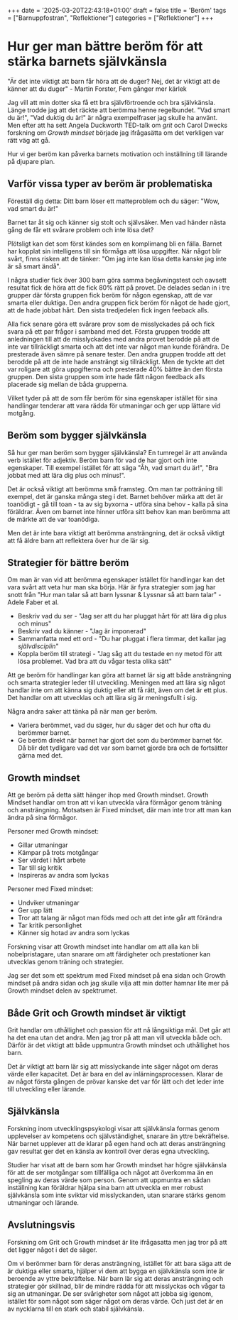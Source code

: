 +++
date = '2025-03-20T22:43:18+01:00'
draft = false
title = 'Beröm'
tags = ["Barnuppfostran", "Reflektioner"]
categories = ["Reflektioner"]
+++

# Hur ger man bättre beröm för att stärka barnets självkänsla
"Är det inte viktigt att barn får höra att de duger? Nej, det är viktigt att de känner att du duger" - Martin Forster, Fem gånger mer kärlek

Jag vill att min dotter ska få ett bra självförtroende och bra självkänsla. Länge trodde jag att det räckte att berömma henne regelbundet. "Vad smart du är!", "Vad duktig du är!" är några exempelfraser jag skulle ha använt. Men efter att ha sett Angela Duckworth TED-talk om *grit* och Carol Dwecks forskning om *Growth mindset* började jag ifrågasätta om det verkligen var rätt väg att gå.

Hur vi ger beröm kan påverka barnets motivation och inställning till lärande på djupare plan.

## Varför vissa typer av beröm är problematiska
Föreställ dig detta:
Ditt barn löser ett matteproblem och du säger:
"Wow, vad smart du är!"

Barnet tar åt sig och känner sig stolt och självsäker. Men vad händer nästa gång de får ett svårare problem och inte lösa det?

Plötsligt kan det som först kändes som en komplimang bli en fälla. Barnet har kopplat sin intelligens till sin förmåga att lösa uppgifter. När något blir svårt, finns risken att de tänker:
"Om jag inte kan lösa detta kanske jag inte är så smart ändå".

I några studier fick över 300 barn göra samma begåvningstest och oavsett resultat fick de höra att de fick 80% rätt på provet. De delades sedan in i tre grupper där första gruppen fick beröm för någon egenskap, att de var smarta eller duktiga. Den andra gruppen fick beröm för något de hade gjort, att de hade jobbat hårt. Den sista tredjedelen fick ingen feeback alls.

Alla fick senare göra ett svårare prov som de misslyckades på och fick svara på ett par frågor i samband med det. Första gruppen trodde att anledningen till att de misslyckades med andra provet berodde på att de inte var tillräckligt smarta och att det inte var något man kunde förändra. De presterade även sämre på senare tester. Den andra gruppen trodde att det berodde på att de inte hade ansträngt sig tillräckligt. Men de tyckte att det var roligare att göra uppgifterna och presterade 40% bättre än den första gruppen. Den sista gruppen som inte hade fått någon feedback alls placerade sig mellan de båda grupperna.

Vilket tyder på att de som får beröm för sina egenskaper istället för sina handlingar tenderar att vara rädda för utmaningar och ger upp lättare vid motgång.

## Beröm som bygger självkänsla
Så hur ger man beröm som bygger självkänsla? En tumregel är att använda verb istället för adjektiv. Beröm barn för vad de har gjort och inte egenskaper. Till exempel istället för att säga "Åh, vad smart du är!", "Bra jobbat med att lära dig plus och minus!".

Det är också viktigt att berömma små framsteg. Om man tar potträning till exempel, det är ganska många steg i det. Barnet behöver märka att det är toanödigt - gå till toan - ta av sig byxorna - utföra sina behov - kalla på sina föräldrar. Även om barnet inte hinner utföra sitt behov kan man berömma att de märkte att de var toanödiga.

Men det är inte bara viktigt att berömma ansträngning, det är också viktigt att få äldre barn att reflektera över hur de lär sig.

## Strategier för bättre beröm
Om man är van vid att berömma egenskaper istället för handlingar kan det vara svårt att veta hur man ska börja. Här är fyra strategier som jag har snott från "Hur man talar så att barn lyssnar & Lyssnar så att barn talar" - Adele Faber et al.

- Beskriv vad du ser - "Jag ser att du har pluggat hårt för att lära dig plus och minus"
- Beskriv vad du känner - "Jag är imponerad"
- Sammanfatta med ett ord - "Du har pluggat i flera timmar, det kallar jag *självdisciplin*"
- Koppla beröm till strategi - "Jag såg att du testade en ny metod för att lösa problemet. Vad bra att du vågar testa olika sätt"

Att ge beröm för handlingar kan göra att barnet lär sig att både ansträngning och smarta strategier leder till utveckling. Meningen med att lära sig något handlar inte om att känna sig duktig eller att få rätt, även om det är ett plus. Det handlar om att utvecklas och att lära sig är meningsfullt i sig.

Några andra saker att tänka på när man ger beröm.
- Variera berömmet, vad du säger, hur du säger det och hur ofta du berömmer barnet.
- Ge beröm direkt när barnet har gjort det som du berömmer barnet för. Då blir det tydligare vad det var som barnet gjorde bra och de fortsätter gärna med det.

## Growth mindset
Att ge beröm på detta sätt hänger ihop med Growth mindset. Growth Mindset handlar om tron att vi kan utveckla våra förmågor genom träning och ansträngning. Motsatsen är Fixed mindset, där man inte tror att man kan ändra på sina förmågor. 

Personer med Growth mindset:
- Gillar utmaningar
- Kämpar på trots motgångar
- Ser värdet i hårt arbete
- Tar till sig kritik
- Inspireras av andra som lyckas

Personer med Fixed mindset:
- Undviker utmaningar
- Ger upp lätt
- Tror att talang är något man föds med och att det inte går att förändra
- Tar kritik personlighet
- Känner sig hotad av andra som lyckas

Forskning visar att Growth mindset inte handlar om att alla kan bli nobelpristagare, utan snarare om att färdigheter och prestationer kan utvecklas genom träning och strategier.

Jag ser det som ett spektrum med Fixed mindset på ena sidan och Growth mindset på andra sidan och jag skulle vilja att min dotter hamnar lite mer på Growth mindset delen av spektrumet.

## Både Grit och Growth mindset är viktigt
Grit handlar om uthållighet och passion för att nå långsiktiga mål. Det går att ha det ena utan det andra. Men jag tror på att man vill utveckla både och. Därför är det viktigt att både uppmuntra Growth mindset och uthållighet hos barn.

Det är viktigt att barn lär sig att misslyckande inte säger något om deras värde eller kapacitet. Det är bara en del av inlärningsprocessen. Klarar de av något första gången de prövar kanske det var för lätt och det leder inte till utveckling eller lärande.

## Självkänsla
Forskning inom utvecklingspsykologi visar att självkänsla formas genom upplevelser av kompetens och självständighet, snarare än yttre bekräftelse.
När barnet upplever att de klarar på egen hand och att deras ansträngning gav resultat ger det en känsla av kontroll över deras egna utveckling.

Studier har visat att de barn som har Growth mindset har högre självkänsla för att de ser motgångar som tillfälliga och något att överkomma än en spegling av deras värde som person. Genom att uppmuntra en sådan inställning kan föräldrar hjälpa sina barn att utveckla en mer robust självkänsla som inte sviktar vid misslyckanden, utan snarare stärks genom utmaningar och lärande.


## Avslutningsvis
Forskning om Grit och Growth mindset är lite ifrågasatta men jag tror på att det ligger något i det de säger.

Om vi berömmer barn för deras ansträngning, istället för att bara säga att de är duktiga eller smarta, hjälper vi dem att bygga en självkänsla som inte är beroende av yttre bekräftelse. När barn lär sig att deras ansträngning och strategier gör skillnad, blir de mindre rädda för att misslyckas och vågar ta sig an utmaningar. De ser svårigheter som något att jobba sig igenom, istället för som något som säger något om deras värde. Och just det är en av nycklarna till en stark och stabil självkänsla.

